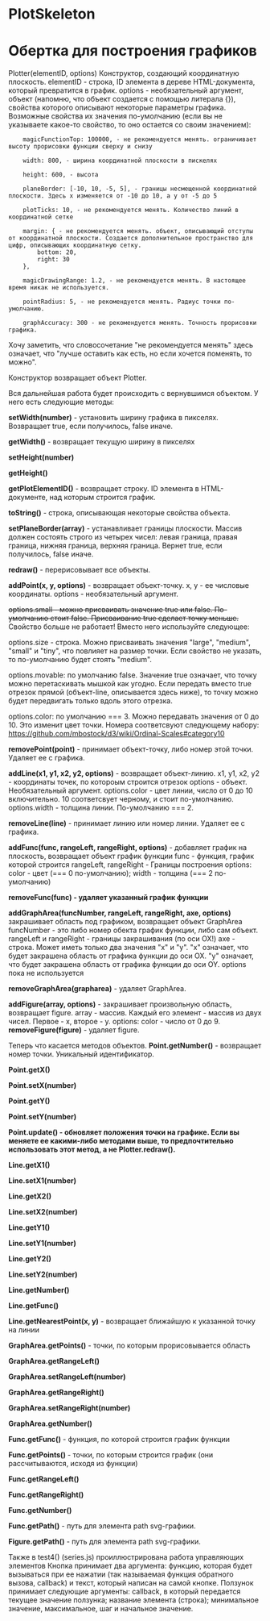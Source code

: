 PlotSkeleton
============

Обертка для построения графиков
============

Plotter(elementID, options)
Конструктор, создающий координатную плоскость. 
elementID - строка, ID элемента в дереве HTML-документа, который превратится в график.
options - необязательный аргумент, объект (напомню, что объект создается с помощью литерала {}), свойства которого описывают некоторые параметры графика. Возможные свойства их значения по-умолчанию (если вы не указываете какое-то свойство, то оно остается со своим значением):

        magicFunctionTop: 100000, - не рекомендуется менять. ограничивает высоту прорисовки функции сверху и снизу

        width: 800, - ширина координатной плоскости в пискелях

        height: 600, - высота

        planeBorder: [-10, 10, -5, 5], - границы несмещенной координатной плоскости. Здесь x изменяется от -10 до 10, а y от -5 до 5

        plotTicks: 10, - не рекомендуется менять. Количество линий в координатной сетке

        margin: { - не рекомендуется менять. объект, описывающий отступы от координатной плоскости. Создается дополнительное пространство для цифр, описывающих координатную сетку.
            bottom: 20,
            right: 30
        },

        magicDrawingRange: 1.2, - не рекомендуется менять. В настоящее время никак не используется.

        pointRadius: 5, - не рекомендуется менять. Радиус точки по-умолчанию.

        graphAccuracy: 300 - не рекомендуется менять. Точность прорисовки графика.


Хочу заметить, что словосочетание "не рекомендуется менять" здесь означает, что "лучше оставить как есть, но если хочется поменять, то можно".

Конструктор возвращает объект Plotter.


Вся дальнейшая работа будет происходить с вернувшимся объектом. У него есть следующие методы:

<b>setWidth(number)</b> - установить ширину графика в пикселях. Возвращает true, если получилось, false иначе.

<b>getWidth()</b> - возвращает текущую ширину в пикселях

<b>setHeight(number)</b>

<b>getHeight()</b>

<b>getPlotElementID()</b> - возвращает строку. ID элемента в HTML-документе, над которым строится график.

<b>toString()</b> - строка, описывающая некоторые свойства объекта.

<b>setPlaneBorder(array)</b> - устанавливает границы плоскости. Массив должен состоять строго из четырех чисел: левая граница, правая граница, нижняя граница, верхняя граница. Вернет true, если получилось, false иначе.

<b>redraw()</b> - перерисовывает все объекты.

<b>addPoint(x, y, options)</b> - возвращает объект-точку. x, y - ее числовые координаты. options - необязательный аргумент.

<strike>options.small - можно присваивать значение true или false. По-умолчанию стоит false. Присваивание true сделает точку меньше.</strike> Свойство больше не работает! Вместо него используйте следующее:

options.size - строка. Можно присваивать значения "large", "medium", "small" и "tiny", что повлияет на размер точки. Если свойство не указать, то по-умолчанию будет стоять "medium".

options.movable: по умолчанию false. Значение true означает, что точку можно перетаскивать мышкой как угодно. Если передать вместо true отрезок прямой (объект-line, описывается здесь ниже), то точку можно будет передвигать только вдоль этого отрезка.

options.color: по умолчанию === 3. Можно передавать значения от 0 до 10. Это изменит цвет точки. Номера соответсвуют следующему набору: https://github.com/mbostock/d3/wiki/Ordinal-Scales#category10

<b>removePoint(point)</b> - принимает объект-точку, либо номер этой точки. Удаляет ее с графика.

<b>addLine(x1, y1, x2, y2, options)</b> - возвращает объект-линию. 
x1, y1, x2, y2 - координаты точек, по котороым строится отрезок
options - объект. Необязательный аргумент.
options.color - цвет линии, число от 0 до 10 включительно. 10 соответсвует черному, и стоит по-умолчанию.
options.width - толщина линии. По-умолчанию === 2.

<b>removeLine(line)</b> - принимает линию или номер линии. Удаляет ее с графика.

<b>addFunc(func, rangeLeft, rangeRight, options)</b> - добавляет график на плоскость, возвращает объект график функции
func - функция, график которой строится
rangeLeft, rangeRight - Границы построения
options: color - цвет (=== 0 по-умолчанию); width - толщина (=== 2 по-умолчанию)

<b>removeFunc(func) - удаляет указанный график функции</b>

<b>addGraphArea(funcNumber, rangeLeft, rangeRight, axe, options)</b> закрашивает область под графиком, возвращает объект GraphArea
funcNumber - это либо номер обекта график функции, либо сам объект. 
rangeLeft и rangeRight - границы закрашивания (по оси OX!)
axe - строка. Может иметь только два значения "x" и "y". "x" означает, что будет закрашена область от графика функции до оси OX. "y" означает, что будет закрашена область от графика функции до оси OY.
options пока не используется

<b>removeGraphArea(grapharea)</b> - удаляет GraphArea.

<b>addFigure(array, options)</b> - закрашивает произвольную область, возвращает figure. 
array - массив. Каждый его элемент - массив из двух чисел. Первое - x, второе - y.
options:
color - число от 0 до 9.
<b>removeFigure(figure)</b> - удаляет figure.

Теперь что касается методов объектов.
<b>Point.getNumber()</b> - возвращает номер точки. Уникальный идентификатор.

<b>Point.getX()</b>

<b>Point.setX(number)</b>

<b>Point.getY()</b>

<b>Point.setY(number)</b>

<b>Point.update() - обновляет положения точки на графике. Если вы меняете ее какими-либо методами выше, то предпочтительно использовать этот метод, а не Plotter.redraw().</b>

<b>Line.getX1()</b>

<b>Line.setX1(number)</b>

<b>Line.getX2()</b>

<b>Line.setX2(number)</b>

<b>Line.getY1()</b>

<b>Line.setY1(number)</b>

<b>Line.getY2()</b>

<b>Line.setY2(number)</b>

<b>Line.getNumber()</b>

<b>Line.getFunc()</b>

<b>Line.getNearestPoint(x, y)</b> - возвращает ближайшую к указанной точку на линии

<b>GraphArea.getPoints()</b> - точки, по которым прорисовывается область

<b>GraphArea.getRangeLeft()</b>

<b>GraphArea.setRangeLeft(number)</b>

<b>GraphArea.getRangeRight()</b>

<b>GraphArea.setRangeRight(number)</b>

<b>GraphArea.getNumber()</b>

<b>Func.getFunc()</b> - функция, по которой строится график функции

<b>Func.getPoints()</b> - точки, по которым строится график (они рассчитываются, исходя из функции)

<b>Func.getRangeLeft()</b>

<b>Func.getRangeRight()</b>

<b>Func.getNumber()</b>

<b>Func.getPath()</b> - путь для элемента path svg-графики.

<b>Figure.getPath()</b> - путь для элемента path svg-графики.



Также в test4() (series.js) проиллюстрирована работа управляющих элементов
Кнопка принимает два аргумента: функцию, которая будет вызываться при ее нажатии (так называемая функция обратного вызова, callback) и текст, который написан на самой кнопке.
Ползунок принимает следующие аргументы: callback, в который передается текущее значение ползунка; название элемента (строка); минимальное значение, максимальное, шаг и начальное значение.
